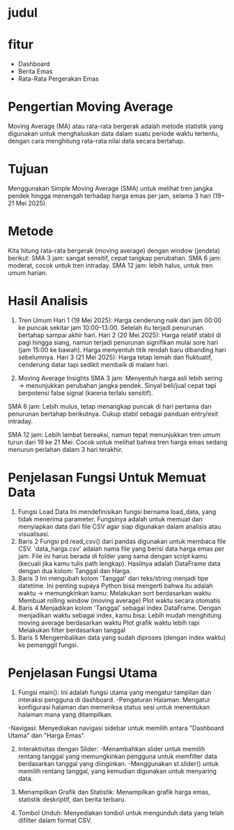 # judul


# fitur
* Dashboard
* Berita Emas
* Rata-Rata Pergerakan Emas

# Pengertian Moving Average
Moving Average (MA) atau rata-rata bergerak adalah metode statistik yang digunakan untuk menghaluskan data dalam suatu periode waktu tertentu, dengan cara menghitung rata-rata nilai data secara bertahap.

# Tujuan
Menggunakan Simple Moving Average (SMA) untuk melihat tren jangka pendek hingga menengah terhadap harga emas per jam, selama 3 hari (19–21 Mei 2025).

# Metode
Kita hitung rata-rata bergerak (moving average) dengan window (jendela) berikut:
SMA 3 jam: sangat sensitif, cepat tangkap perubahan.
SMA 6 jam: moderat, cocok untuk tren intraday.
SMA 12 jam: lebih halus, untuk tren umum harian.

# Hasil Analisis
1. Tren Umum
Hari 1 (19 Mei 2025):
Harga cenderung naik dari jam 00:00 ke puncak sekitar jam 10:00–13:00.
Setelah itu terjadi penurunan bertahap sampai akhir hari.
Hari 2 (20 Mei 2025):
Harga relatif stabil di pagi hingga siang, namun terjadi penurunan signifikan mulai sore hari (jam 15:00 ke bawah).
Harga menyentuh titik rendah baru dibanding hari sebelumnya.
Hari 3 (21 Mei 2025):
Harga tetap lemah dan fluktuatif, cenderung datar tapi sedikit membaik di malam hari.

2. Moving Average Insights
SMA 3 jam:
Menyentuh harga asli lebih sering → menunjukkan perubahan jangka pendek.
Sinyal beli/jual cepat tapi berpotensi false signal (karena terlalu sensitif).

SMA 6 jam:
Lebih mulus, tetap menangkap puncak di hari pertama dan penurunan bertahap berikutnya.
Cukup stabil sebagai panduan entry/exit intraday.

SMA 12 jam:
Lebih lambat bereaksi, namun tepat menunjukkan tren umum turun dari 19 ke 21 Mei.
Cocok untuk melihat bahwa tren harga emas sedang menurun perlahan dalam 3 hari terakhir.

# Penjelasan Fungsi Untuk Memuat Data
1. Fungsi Load Data
    Ini mendefinisikan fungsi bernama load_data, yang tidak menerima parameter. Fungsinya adalah untuk memuat dan menyiapkan data dari file CSV agar siap digunakan dalam analisis atau visualisasi.
2. Baris 2
    Fungsi pd.read_csv() dari pandas digunakan untuk membaca file CSV.
    'data_harga.csv' adalah nama file yang berisi data harga emas per jam.
    File ini harus berada di folder yang sama dengan script kamu (kecuali jika kamu tulis path lengkap).
    Hasilnya adalah DataFrame data dengan dua kolom: Tanggal dan Harga.
3. Baris 3
    Ini mengubah kolom 'Tanggal' dari teks/string menjadi tipe datetime.
    Ini penting supaya Python bisa mengerti bahwa itu adalah waktu → memungkinkan kamu:
    Melakukan sort berdasarkan waktu
    Membuat rolling window (moving average)
    Plot waktu secara otomatis
4. Baris 4
    Menjadikan kolom 'Tanggal' sebagai index DataFrame.
    Dengan menjadikan waktu sebagai index, kamu bisa:
    Lebih mudah menghitung moving average berdasarkan waktu
    Plot grafik waktu lebih rapi
    Melakukan filter berdasarkan tanggal
5. Baris 5
    Mengembalikan data yang sudah diproses (dengan index waktu) ke pemanggil fungsi.

# Penjelasan Fungsi Utama
1. Fungsi main(): Ini adalah fungsi utama yang mengatur tampilan dan interaksi pengguna di dashboard.
 -Pengaturan Halaman: Mengatur konfigurasi halaman dan memeriksa status sesi untuk menentukan halaman mana yang ditampilkan.

 -Navigasi: Menyediakan navigasi sidebar untuk memilih antara "Dashboard Utama" dan "Harga Emas".

2. Interaktivitas dengan Slider:
 -Menambahkan slider untuk memilih rentang tanggal yang memungkinkan pengguna untuk memfilter data berdasarkan tanggal yang diinginkan.
 -Menggunakan st.slider() untuk memilih rentang tanggal, yang kemudian digunakan untuk menyaring data.
3. Menampilkan Grafik dan Statistik: Menampilkan grafik harga emas, statistik deskriptif, dan berita terbaru.

4. Tombol Unduh: Menyediakan tombol untuk mengunduh data yang telah difilter dalam format CSV.